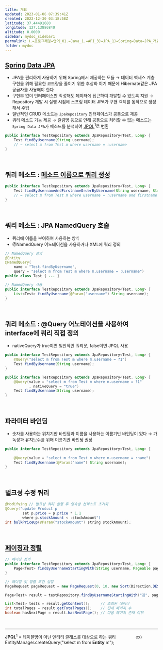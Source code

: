 ```yaml
---
title: 개요
updated: 2023-01-06 07:39:41Z
created: 2022-12-30 03:18:58Z
latitude: 37.44491680
longitude: 127.13886840
altitude: 0.0000
sidebar: mydoc_sidebar1
permalink: Ⅰ.=프로그래밍=언어_01.=Java_1.=API_3)=JPA_1)=Spring=Data=JPA_개요.html
folder: mydoc
---
```


## [Spring Data JPA](https://docs.spring.io/spring-data/jpa/docs/current/api/org/springframework/data/jpa/repository/JpaRepository.html)
- JPA를 편리하게 사용하기 위해 Spring에서 제공하는 모듈
  → 데이터 액세스 계층 구현을 위해 필요한 코드량을 줄이기 위한 추상화 이기 때문에 Hibernate같은 JPA 공급자를 사용해야 한다
- 구현부 없이 인터페이스만 작성해도 데이터에 접근하여 개발할 수 있도록 지원
  → Repository 개발 시 실행 시점에 스프링 데이터 JPA가 구현 객체를 동적으로 생성해서 주입
- 일반적인 CRUD 메소드는 `JpaRepository` 인터페이스가 공통으로 제공
- 쿼리 메소드 기능 제공
  → 컬럼명 등으로 인해 공통으로 처리할 수 없는 메소드는 `Spring Data JPA`가 메소드를 분석하여 <ins>JPQL</ins><sup>1</sup>로 변환

```java
public interface TestRepository extends JpaRepository<Test, Long> {
	Test findByUsername(String username);
	// → select m from Test m where username = :username
}
```

<br>

## 쿼리 메소드 : [메소드 이름으로 쿼리 생성](https://docs.spring.io/spring-data/jpa/docs/1.8.0.RELEASE/reference/html/#jpa.repositories)

```java
public interface TestRepository extends JpaRepository<Test, Long> {
	Test findByUsernameAndFirstnameOrderByUsername(String username, String firstname);
	// → select m from Test m where username = :username and firstname = :firstname order by :username
}
```

<br>

## 쿼리 메소드 : JPA NamedQuery 호출
- 쿼리에 이름을 부여하여 사용하는 방식
- @NamedQuery 어노테이션을 사용하거나 XML에 쿼리 정의

```java
// NamedQuery 정의
@Entity
@NamedQuery(
	name = "Test.findByUsername",
	query = "select m from Test m where m.username = :username")
public class Test { ... }
```
```java
// NamedQuery 사용
public interface TestRepository extends JpaRepository<Test, Long> {
	List<Test> findByUsername(@Param("username") String username);
}
```

<br>

## 쿼리 메소드 : @Query 어노테이션을 사용하여 interface에 쿼리 직접 정의
- nativeQuery가 true이면 일반적인 쿼리문, false이면 JPQL 사용

```java
public interface TestRepository extends JpaRepository<Test, Long> {
	@Query("select m from Test m where m.username = ?1")
	Test findByUsername(String username);
}
```

```java
public interface TestRepository extends JpaRepository<Test, Long> {
	@Query(value = "select m from Test m where m.username = ?1"
		   , nativeQuery = "true")
	Test findByUsername(String username);
}
```

<br>

## 파라미터 바인딩
- 숫자를 사용하는 위치기반 바인딩과 이름을 사용하는 이름기반 바인딩이 있다
 → 가독성과 유지보수를 위해 이름기반 바인딩 권장

```java
public interface TestRepository extends JpaRepository<Test, Long> {
             
    @Query(value = "select m from Test m where m.username = :name")
    Test findByUsername(@Param("name") String username);
}
```

<br>

## 벌크성 수정 쿼리

```java
@Modifying // 벌크성 쿼리 실행 후 영속성 컨텍스트 초기화
@Query("update Product p
        set p.price = p.price * 1.1
        where p.stockAmount < :stockAmount")
int bulkPriceUp(@Param("stockAmount") string stockAmount);
```

<br>

## [페이징과 정렬](https://docs.spring.io/spring-data/commons/docs/current/api/org/springframework/data/domain/PageImpl.html)

```java
// 페이징 정의
public interface TestRepository extends JpaRepository<Test, Long> {
	Page<Test> findByUsernameStartingWith(String username, Pageable pageable);
}
```

```java
// 페이징 및 정렬 조건 설정
PageRequest pageRequest = new PageRequest(0, 10, new Sort(Direction.DESC, "username"));

Page<Test> result = testRepository.findByUsernameStartingWith("김", pageRequest);

List<Test> tests = result.getContent();		// 조회된 데이터
int totalPages = result.getTotalPages();	// 전체 페이지 수
boolean hasNextPage = result.hasNextPage();	// 다음 페이지 존재 여부
```

<br>

---
**JPQL**<sup>1</sup> = 테이블명이 아닌 엔티티 클래스를 대상으로 하는 쿼리
&emsp;&emsp;&emsp;&nbsp;&nbsp;&nbsp;&nbsp; ex) EntityManager.createQuery("select m from **Entity** m");
